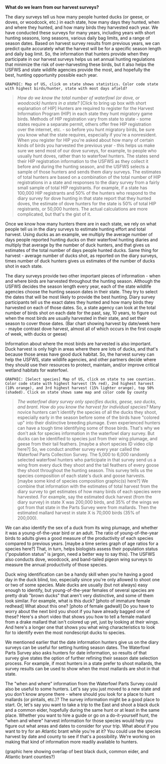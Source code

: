 **What do we learn from our harvest surveys?**

The diary surveys tell us how many people hunted ducks (or geese, or doves, or woodcock, etc.) in each state, how many days they hunted, when and where they hunted, and how many birds they harvested each year. We have conducted these surveys for many years, including years with short hunting seasons, long seasons, various daily bag limits, and a range of season dates. Based on harvest survey results from previous years, we can predict quite accurately what the harvest will be for a specific season length and daily bag limit. So, the information that hunters provide when they participate in our harvest surveys helps us set annual hunting regulations that minimize the risk of over-harvesting these birds, but it also helps the USFWS and state wildlife agencies provide the most, and hopefully the best, hunting opportunity possible each year.

`GRAPHIC: Map of US, click on state shows statistics.
Color code state with highest birds/hunter, state with most days afield?`

>*How do we know the total number of waterfowl (or dove, or woodcock) hunters in a state?* [Click to bring up box with short explanation of HIP] Hunters are required to register for the Harvest Information Program (HIP) in each state they hunt migratory game birds. Methods of HIP registration vary from state to state - some states require a separate permit, others offer free HIP registration over the internet, etc. - so before you hunt migratory birds, be sure you know what the state requires, especially if you're a nonresident. When you register for HIP you're asked about how many of certain kinds of birds you harvested the previous year - this helps us make sure we send most of our dove surveys, for example, to people who usually hunt doves, rather than to waterfowl hunters. The states send their HIP registration information to the USFWS as they collect it before and during the hunting season, and the USFWS selects a sample of those hunters and sends them diary surveys. The estimates of total hunters are based on a combination of the total number of HIP registrations in a state and responses to the diary survey from a fairly small sample of total HIP registrants. For example, if a state has 100,000 HIP registrants and 50% of the hunters who respond to the diary survey for dove hunting in that state report that they hunted doves, the estimate of dove hunters for the state is 50% of total HIP registrants, or 50,000 hunters. The actual calculations are more complicated, but that's the gist of it.

Once we know how many hunters there are in each state, we rely on what people tell us in the diary surveys to estimate hunting effort and total harvest. Using ducks as an example, we multiply the average number of days people reported hunting ducks on their waterfowl hunting diaries and multiply that average by the number of duck hunters, and that gives us estimates of the total number of days people hunted ducks. Same thing for harvest - average number of ducks shot, as reported on the diary surveys, times number of duck hunters gives us estimates of the number of ducks shot in each state.

The diary surveys provide two other important pieces of information - when and where birds are harvested throughout the hunting season. Although the USFWS decides the season length every year, each of the state wildlife agencies choose the hunting season dates in their state. They try to select the dates that will be most likely to provide the best hunting. Diary survey participants tell us the exact dates they hunted and how many birds they harvested on each of those dates. So, a state agency can look at the total number of birds shot on each date for the past, say, 10 years, to figure out when the most birds are usually harvested in their state, and set their season to cover those dates.
(Bar chart showing harvest by date/week here - maybe contrast dove harvest, almost all of which occurs in the first couple of week, with ducks or geese)

Information about where the most birds are harvested is also important. Duck harvest is only high in areas where there are lots of ducks, and that's because those areas have good duck habitat. So, the harvest survey can help the USFWS, state wildlife agencies, and other partners decide where they should use their resources to protect, maintain, and/or improve critical wetland habitats for waterfowl.

`GRAPHIC: [Select species] Map of US, click on state to see counties.
Color code state with highest harvest (5% red), 2nd highest harvest (10% orange), and 3rd highest harvest (15% lighter orange), top 50% (shaded).
Click on state shows same map and color code by county`

>*The waterfowl diary survey only specifies ducks, geese, sea ducks, and brant. 
How do you know the harvest for individual species?* Many novice hunters can't identify the species of all the ducks they shoot, especially early in the season before some of the birds have "colored up" into their distinctive breeding plumage. Even experienced hunters can have a tough time identifying some of those birds. That's why we don't ask for species information in the waterfowl diary survey. But ducks can be identified to species just from their wing plumage, and geese from their tail feathers. [maybe a short species ID video clip here?] So, we conduct another survey every year called the Waterfowl Parts Collection Survey. The 5,000 to 6,000 randomly selected waterfowl hunters who participate in that survey send us a wing from every duck they shoot and the tail feathers of every goose they shoot throughout the hunting season. This survey tells us the species composition of each state's duck and goose harvests. [maybe some kind of species composition graphic(s) here?] We combine that information with the estimates of total harvest from the diary survey to get estimates of how many birds of each species were harvested. For example, say the estimated duck harvest (from the diary survey) in state X was 200,000 birds, and 35% of the wings we got from that state in the Parts Survey were from mallards. Then the estimated mallard harvest in state X is 70,000 birds (35% of 200,000).

We can also identify the sex of a duck from its wing plumage, and whether it was a young-of-the-year bird or an adult. The ratio of young-of-the-year birds to adults gives a good measure of the productivity of each species compared to previous years. [maybe a time series graph of age ratios for a species here?] That, in turn, helps biologists assess their population status ("population status" is jargon, need a better way to say this). The USFWS also conducts dove, woodcock, and band-tailed pigeon wing surveys to measure the annual productivity of those species.

Duck wing identification can be a handy skill when you're having a good day in the duck blind, too, especially since you're only allowed to shoot one or two of some species. Male ducks are usually (but not always) easy enough to identify, but young-of-the-year females of several species are pretty drab "brown ducks" that aren't very distinctive, and some of them look similar. For example, what is this duck? [photo of immature female redhead] What about this one? [photo of female gadwall] Do you have to worry about the next bird you shoot if you have already bagged one of these? Here's a short video that shows you how to tell a female mallard from a drake mallard that isn't colored up yet, just by looking at their wings. And here's a longer one that shows you what wing characteristics to look for to identify even the most nondescript ducks to species.   

We mentioned earlier that the date information hunters give us on the diary surveys can be useful for setting hunting season dates. The Waterfowl Parts Survey also asks hunters for date information, so results of that survey give states the option of further refining their season date selection process. For example, if most hunters in a state prefer to shoot mallards, the survey results can be used to show when the most mallards are shot in that state.

The "when and where" information from the Waterfowl Parts Survey could also be useful to some hunters. Let's say you just moved to a new state and you don't know anyone there - where should you look for a place to hunt mallards (or pintails, etc.)? The survey information might be a good place to start. Or, let's say you want to take a trip to the East and shoot a black duck and a common eider, hopefully during the same hunt or at least in the same place. Whether you want to hire a guide or go on a do-it-yourself hunt, the "when and where" harvest information for those species would help you figure out what areas and dates to consider for your trip. What about if you want to try for an Atlantic brant while you're at it? You could use the species harvest by date and county to see if that's a possibility. We're working on making that kind of information more readily available to hunters. 

(graphic here showing overlap of best black duck, common eider, and Atlantic brant counties?)
